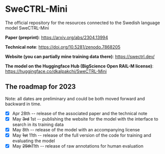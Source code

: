 # SweCTRL-Mini
The official repository for the resources connected to the Swedish language model SweCTRL-Mini

**Paper (preprint)**: https://arxiv.org/abs/2304.13994

**Technical note**: https://doi.org/10.5281/zenodo.7868205

**Website (you can partially mine training data there)**: https://swectrl.dev/

**The model on the Huggingface Hub (BigScience Open RAIL-M license)**: https://huggingface.co/dkalpakchi/SweCTRL-Mini

## The roadmap for 2023
Note: all dates are preliminary and could be both moved forward and backward in time.

- [x] Apr 28th -- release of the associated paper and the technical note
- [x] May ~~3rd~~ 1st -- publishing the website for the model with the interface to search in its training data
- [x] May 8th -- release of the model with an accompanying license
- [x] May ~~1st~~ 11th -- release of the full version of the code for training and evaluating the model
- [x] May ~~25th~~11th -- release of raw annotations for human evaluation
